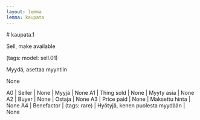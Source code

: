 ```yaml
---
layout: lemma
lemma: kaupata
---
```


<div class="sense">
# <span class="sensename">kaupata.1</span>

<span class="description">Sell, make available</span>

(tags: model: sell.01)

<span class="description">Myydä, asettaa myyntiin</span>

None

A0 | Seller | None | Myyjä | None
A1 | Thing sold | None | Myyty asia | None
A2 | Buyer | None | Ostaja | None
A3 | Price paid | None | Maksettu hinta | None
A4 | Benefactor | (tags: rare) | Hyötyjä, kenen puolesta myydään | None

</div>

